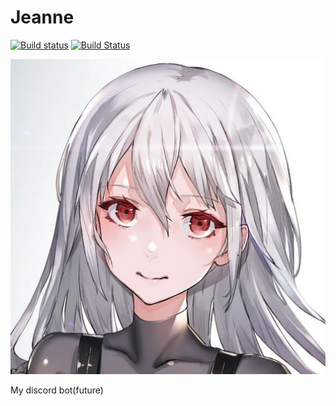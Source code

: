 # Jeanne

[![Build status](https://ci.appveyor.com/api/projects/status/60jejij3sleo315d/branch/master?svg=true)](https://ci.appveyor.com/project/DoumanAsh/jeanne/branch/master)
[![Build Status](https://travis-ci.org/DoumanAsh/Jeanne.svg?branch=master)](https://travis-ci.org/DoumanAsh/Jeanne)

![Jeanne image](./Jeanne.jpg)

My discord bot(future)
